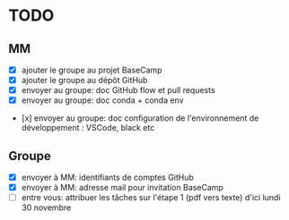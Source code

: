 # TODO

## MM
* [x] ajouter le groupe au projet BaseCamp
* [x] ajouter le groupe au dépôt GitHub
* [x] envoyer au groupe: doc GitHub flow et pull requests
* [x] envoyer au groupe: doc conda + conda env
* [x] envoyer au groupe: doc configuration de l'environnement de développement : VSCode, black etc

## Groupe
* [x] envoyer à MM: identifiants de comptes GitHub
* [x] envoyer à MM: adresse mail pour invitation BaseCamp
* [ ] entre vous: attribuer les tâches sur l'étape 1 (pdf vers texte) d'ici lundi 30 novembre